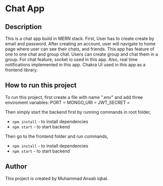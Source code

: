 # Chat App

## Description

This is a chat app build in MERN stack. First, User has to create create by email and password. After creating an account, user will navigate to home page where user can see their chats, and friends.
This app has feature of one to one chat and group chat. Users can create group and chat them in a group.
For chat feature, socket io used in this app.
Also, real time notifications implemented in this app.
Chakra UI used in this app as a frontend library.

## How to run this project

To run this project, first create a file with name ".env" and add three enviroment variables:
PORT =
MONGO_URI =
JWT_SECRET =

Then simply start the backend first by running commands in root folder,

- `npm install` - to install dependencies
- `npm start` - to start backend

Then go to the frontend folder and run commands,

- `npm install` - to install dependencies
- `npm start` - to start backend

## Author

This project is created by Muhammad Ansab iqbal.
